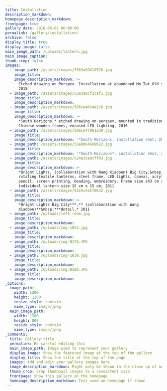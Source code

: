```yaml
---
title: Installation
description_markdown:
homepage_description_markdown:
frontpage: true
gallery_date: 2016-05-01 00:00:00
permalink: /gallery/installation/
archive: false
display_title: true
display_image: false
main_image_path: /uploads/lantern.jpg
main_image_caption:
thumb_crop: false
images:
  - image_path: /assets/images/5583a89410576.jpg
    image_title:
    image_description_markdown: >-
      Etched drawing on Perspex. Installation at abandoned Mo Tat Old school,
      2015
  - image_path: /assets/images/5583a8cf2caf1.jpg
    image_title:
    image_description_markdown:
  - image_path: /assets/images/566ce4014e2c6.jpg
    image_title:
    image_description_markdown: >-
      *South Horizons,* etched drawing on perspex, mounted in traditional
      Chinese wooden frames, encased LED lighting, 2016
  - image_path: /assets/images/566ce47061dd9.jpg
    image_title:
    image_description_markdown: '*South Horizons, installation shot, 2016*'
  - image_path: /assets/images/55e8064669b22.jpg
    image_title:
    image_description_markdown: '*South Horizons*, installation shot, 2016'
  - image_path: /assets/images/524a35e8cffd3.jpg
    image_title:
    image_description_markdown: >-
      *Bright Lights, (collaboration with Wang Xiaoben) Big City,&nbsp;*88
      rotating textile lanterns, steel frame, LED lights, canvas, acrylic paint,
      pencil, screen printing, beading, embroidery. Frame size 243 cm x 145 cm,
      individual lantern size 15 cm x 15 cm, 2011
  - image_path: /assets/images/52e5cee1f0632.jpg
    image_title:
    image_description_markdown: >-
      *Bright Lights Big City***,** (collaboration with Wang
      Xiaoben)**&nbsp;***detail,* 2011
  - image_path: /uploads/left-room.jpg
    image_title:
    image_description_markdown:
  - image_path: /uploads/img-1053.jpg
    image_title:
    image_description_markdown:
  - image_path: /uploads/img-8176.JPG
    image_title:
    image_description_markdown:
  - image_path: /uploads/img-1039.jpg
    image_title:
    image_description_markdown:
  - image_path: /uploads/img-8180.JPG
    image_title:
    image_description_markdown:
_options:
  image_path:
    width: 1200
    height: 1200
    resize_style: contain
    mime_type: image/jpeg
  main_image_path:
    width: 1200
    height: 800
    resize_style: contain
    mime_type: image/jpeg
_comments:
  title: Gallery title
  permalink: Be careful editing this
  main_image_path: Image used to represent your gallery
  display_image: Show the featured image at the top of the gallery
  display_title: Show the title at the top of the page
  images: Add and edit your gallery images here
  image_description_markdown: Might only be shown in the close up of an image
  thumb_crop: Crop thumbnail images to a consistent size
  frontpage: Show this gallery on the homepage
  homepage_description_markdown: Text used on homepage if shown
---
```


